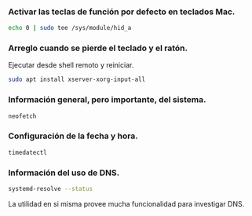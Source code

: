 ### Activar las teclas de función por defecto en teclados Mac.
```bash
echo 0 | sudo tee /sys/module/hid_a
```

### Arreglo cuando se pierde el teclado y el ratón.
Ejecutar desde shell remoto y reiniciar.
```bash
sudo apt install xserver-xorg-input-all
```

### Información general, pero importante, del sistema.
```bash
neofetch
```

### Configuración de la fecha y hora.
```bash
timedatectl
```

### Información del uso de DNS.
```bash
systemd-resolve --status
```
La utilidad en si misma provee mucha funcionalidad para investigar DNS.
